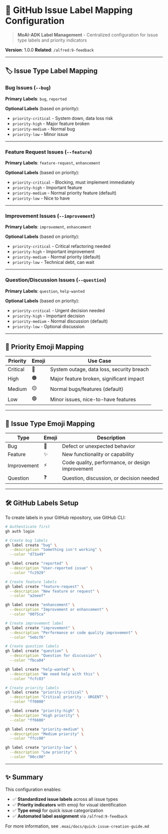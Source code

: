 # 📌 GitHub Issue Label Mapping Configuration

> **MoAI-ADK Label Management** - Centralized configuration for issue type labels and priority indicators

**Version**: 1.0.0
**Related**: `/alfred:9-feedback`

---

## 🏷️ Issue Type Label Mapping

### Bug Issues (`--bug`)

**Primary Labels**: `bug`, `reported`

**Optional Labels** (based on priority):
- `priority-critical` - System down, data loss risk
- `priority-high` - Major feature broken
- `priority-medium` - Normal bug
- `priority-low` - Minor issue

---

### Feature Request Issues (`--feature`)

**Primary Labels**: `feature-request`, `enhancement`

**Optional Labels** (based on priority):
- `priority-critical` - Blocking, must implement immediately
- `priority-high` - Important feature
- `priority-medium` - Normal priority feature (default)
- `priority-low` - Nice to have

---

### Improvement Issues (`--improvement`)

**Primary Labels**: `improvement`, `enhancement`

**Optional Labels** (based on priority):
- `priority-critical` - Critical refactoring needed
- `priority-high` - Important improvement
- `priority-medium` - Normal priority (default)
- `priority-low` - Technical debt, can wait

---

### Question/Discussion Issues (`--question`)

**Primary Labels**: `question`, `help-wanted`

**Optional Labels** (based on priority):
- `priority-critical` - Urgent decision needed
- `priority-high` - Important decision
- `priority-medium` - Normal discussion (default)
- `priority-low` - Optional discussion

---

## 🎯 Priority Emoji Mapping

| Priority | Emoji | Use Case |
|----------|-------|----------|
| Critical | 🔴 | System outage, data loss, security breach |
| High | 🟠 | Major feature broken, significant impact |
| Medium | 🟡 | Normal bugs/features (default) |
| Low | 🟢 | Minor issues, nice-to-have features |

---

## 🚀 Issue Type Emoji Mapping

| Type | Emoji | Description |
|------|-------|-------------|
| Bug | 🐛 | Defect or unexpected behavior |
| Feature | ✨ | New functionality or capability |
| Improvement | ⚡ | Code quality, performance, or design improvement |
| Question | ❓ | Question, discussion, or decision needed |

---

## 🛠️ GitHub Labels Setup

To create labels in your GitHub repository, use GitHub CLI:

```bash
# Authenticate first
gh auth login

# Create bug labels
gh label create "bug" \
  --description "Something isn't working" \
  --color "d73a49"

gh label create "reported" \
  --description "User-reported issue" \
  --color "fc2929"

# Create feature labels
gh label create "feature-request" \
  --description "New feature or request" \
  --color "a2eeef"

gh label create "enhancement" \
  --description "Improvement or enhancement" \
  --color "0075ca"

# Create improvement label
gh label create "improvement" \
  --description "Performance or code quality improvement" \
  --color "5ebcf6"

# Create question labels
gh label create "question" \
  --description "Question for discussion" \
  --color "fbca04"

gh label create "help-wanted" \
  --description "We need help with this" \
  --color "fcfc03"

# Create priority labels
gh label create "priority-critical" \
  --description "Critical priority - URGENT" \
  --color "ff0000"

gh label create "priority-high" \
  --description "High priority" \
  --color "ff6600"

gh label create "priority-medium" \
  --description "Medium priority" \
  --color "ffcc00"

gh label create "priority-low" \
  --description "Low priority" \
  --color "00cc00"
```

---

## ✨ Summary

This configuration enables:
- ✅ **Standardized issue labels** across all issue types
- ✅ **Priority indicators** with emoji for visual identification
- ✅ **Type emoji** for quick issue categorization
- ✅ **Automated label assignment** via `/alfred:9-feedback`

For more information, see `.moai/docs/quick-issue-creation-guide.md`
